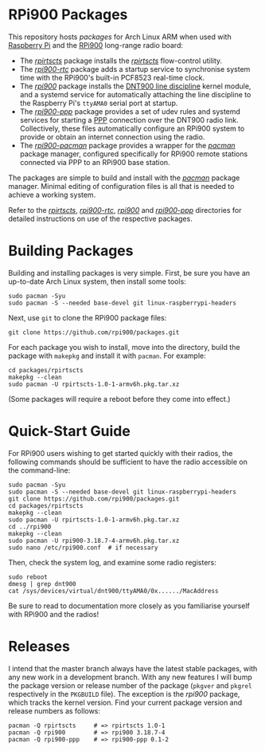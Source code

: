 RPi900 Packages
===============

This repository hosts *packages* for Arch Linux ARM when used with [Raspberry Pi](http://www.raspberrypi.org/) and the [RPi900](http://rpi900.com) long-range radio board:

* The [*rpirtscts*](rpirtscts/) package installs the [*rpirtscts*](https://github.com/mholling/rpirtscts) flow-control utility.
* The [*rpi900-rtc*](rpi900-rtc/) package adds a startup service to synchronise system time with the RPi900's built-in PCF8523 real-time clock.
* The [*rpi900*](rpi900/) package installs the [DNT900 line discipline](https://github.com/mholling/dnt900) kernel module, and a systemd service for automatically attaching the line discipline to the Raspberry Pi's `ttyAMA0` serial port at startup.
* The [*rpi900-ppp*](rpi900-ppp/) package provides a set of udev rules and systemd services for starting a [PPP](http://en.wikipedia.org/wiki/Point-to-point_protocol) connection over the DNT900 radio link. Collectively, these files automatically configure an RPi900 system to provide or obtain an internet connection using the radio.
* The [*rpi900-pacman*](rpi900-pacman/) package provides a wrapper for the [*pacman*](https://wiki.archlinux.org/index.php/pacman) package manager, configured specifically for RPi900 remote stations connected via PPP to an RPi900 base station.

The packages are simple to build and install with the [*pacman*](https://wiki.archlinux.org/index.php/pacman) package manager. Minimal editing of configuration files is all that is needed to achieve a working system.

Refer to the [*rpirtscts*](rpirtscts/), [*rpi900-rtc*](rpi900-rtc/), [*rpi900*](rpi900/) and [*rpi900-ppp*](rpi900-ppp/) directories for detailed instructions on use of the respective packages.

Building Packages
=================

Building and installing packages is very simple. First, be sure you have an up-to-date Arch Linux system, then install some tools:

    sudo pacman -Syu
    sudo pacman -S --needed base-devel git linux-raspberrypi-headers

Next, use `git` to clone the RPi900 package files:

    git clone https://github.com/rpi900/packages.git

For each package you wish to install, move into the directory, build the package with `makepkg` and install it with `pacman`. For example:

    cd packages/rpirtscts
    makepkg --clean
    sudo pacman -U rpirtscts-1.0-1-armv6h.pkg.tar.xz

(Some packages will require a reboot before they come into effect.)

Quick-Start Guide
=================

For RPi900 users wishing to get started quickly with their radios, the following commands should be sufficient to have the radio accessible on the command-line:

    sudo pacman -Syu
    sudo pacman -S --needed base-devel git linux-raspberrypi-headers
    git clone https://github.com/rpi900/packages.git
    cd packages/rpirtscts
    makepkg --clean
    sudo pacman -U rpirtscts-1.0-1-armv6h.pkg.tar.xz
    cd ../rpi900
    makepkg --clean
    sudo pacman -U rpi900-3.18.7-4-armv6h.pkg.tar.xz
    sudo nano /etc/rpi900.conf  # if necessary

Then, check the system log, and examine some radio registers:

    sudo reboot
    dmesg | grep dnt900
    cat /sys/devices/virtual/dnt900/ttyAMA0/0x....../MacAddress

Be sure to read to documentation more closely as you familiarise yourself with RPi900 and the radios!

Releases
========

I intend that the master branch always have the latest stable packages, with any new work in a development branch. With any new features I will bump the package version or release number of the package (`pkgver` and `pkgrel` respectively in the `PKGBUILD` file). The exception is the *rpi900* package, which tracks the kernel version. Find your current package version and release numbers as follows:

    pacman -Q rpirtscts     # => rpirtscts 1.0-1
    pacman -Q rpi900        # => rpi900 3.18.7-4
    pacman -Q rpi900-ppp    # => rpi900-ppp 0.1-2
